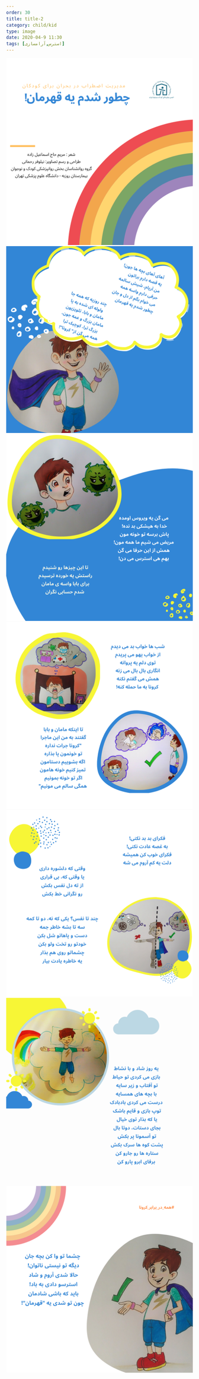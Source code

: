 ```yaml
---
order: 30
title: title-2
category: child/kid
type: image
date: 2020-04-9 11:30
tags: [استرس,آرامسازی]
---
```


![](../../static/images/stress-kid-1.png)
![](../../static/images/stress-kid-2.png)
![](../../static/images/stress-kid-3.png)
![](../../static/images/stress-kid-4.png)
![](../../static/images/stress-kid-5.png)
![](../../static/images/stress-kid-6.png)
![](../../static/images/stress-kid-7.png)